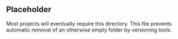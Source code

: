 ## Placeholder

Most projects will eventually require this directory. This file prevents automatic removal of an otherwise empty folder by versioning tools.
